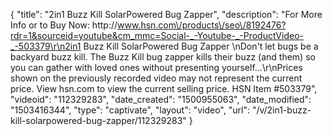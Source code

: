 {
    "title": "2in1 Buzz Kill SolarPowered Bug Zapper",
    "description": "For More Info or to Buy Now: http:\/\/www.hsn.com\/products\/seo\/8192476?rdr=1&sourceid=youtube&cm_mmc=Social-_-Youtube-_-ProductVideo-_-503379\r\n2in1 Buzz Kill SolarPowered Bug Zapper \nDon't let bugs be a backyard buzz kill. The Buzz Kill bug zapper kills their buzz (and them) so you can gather with loved ones without presenting yourself...\r\nPrices shown on the previously recorded video may not represent the current price.  View hsn.com to view the current selling price. HSN Item #503379",
    "videoid": "112329283",
    "date_created": "1500955063",
    "date_modified": "1503416344",
    "type": "captivate",
    "layout": "video",
    "url": "\/v\/2in1-buzz-kill-solarpowered-bug-zapper\/112329283"
}